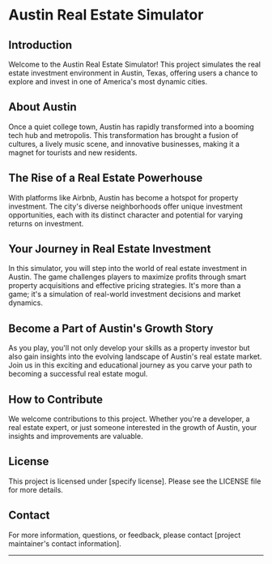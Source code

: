 # Austin Real Estate Simulator

## Introduction

Welcome to the Austin Real Estate Simulator! This project simulates the real estate investment environment in Austin, Texas, offering users a chance to explore and invest in one of America's most dynamic cities. 

## About Austin

Once a quiet college town, Austin has rapidly transformed into a booming tech hub and metropolis. This transformation has brought a fusion of cultures, a lively music scene, and innovative businesses, making it a magnet for tourists and new residents.

## The Rise of a Real Estate Powerhouse

With platforms like Airbnb, Austin has become a hotspot for property investment. The city's diverse neighborhoods offer unique investment opportunities, each with its distinct character and potential for varying returns on investment.

## Your Journey in Real Estate Investment

In this simulator, you will step into the world of real estate investment in Austin. The game challenges players to maximize profits through smart property acquisitions and effective pricing strategies. It's more than a game; it's a simulation of real-world investment decisions and market dynamics.

## Become a Part of Austin's Growth Story

As you play, you'll not only develop your skills as a property investor but also gain insights into the evolving landscape of Austin's real estate market. Join us in this exciting and educational journey as you carve your path to becoming a successful real estate mogul.

## How to Contribute

We welcome contributions to this project. Whether you're a developer, a real estate expert, or just someone interested in the growth of Austin, your insights and improvements are valuable.

## License

This project is licensed under [specify license]. Please see the LICENSE file for more details.

## Contact

For more information, questions, or feedback, please contact [project maintainer's contact information].

---

